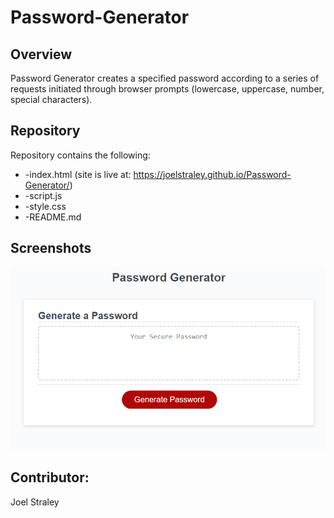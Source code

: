 # Password-Generator

## Overview

Password Generator creates a specified password according to a series of requests initiated through browser prompts (lowercase, uppercase, number, special characters).

## Repository

Repository contains the following: 

* -index.html (site is live at: https://joelstraley.github.io/Password-Generator/)
* -script.js
* -style.css
* -README.md

## Screenshots
![alt text](https://github.com/Joelstraley/Password-Generator/blob/main/Screenshot.png)


## Contributor: 
Joel Straley
